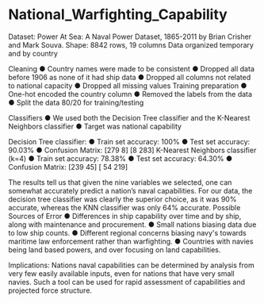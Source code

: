 # National_Warfighting_Capability
Dataset:
Power At Sea: A Naval Power Dataset, 1865-2011 by Brian Crisher and Mark Souva.
Shape: 8842 rows, 19 columns
Data organized temporary and by country

Cleaning
● Country names were made to be consistent
● Dropped all data before 1906 as none of it had ship data
● Dropped all columns not related to national capacity
● Dropped all missing values Training preparation
● One-hot encoded the country column
● Removed the labels from the data
● Split the data 80/20 for training/testing

Classifiers
● We used both the Decision Tree classifier and the K-Nearest Neighbors classifier
● Target was national capability

Decision Tree classifier:
● Train set accuracy: 100%
● Test set accuracy: 90.03%
● Confusion Matrix:
[279 8]
[8 283]
K-Nearest Neighbors classifier (k=4)
● Train set accuracy: 78.38%
● Test set accuracy: 64.30%
● Confusion Matrix:
[239 45]
[ 54 219]

The results tell us that given the nine variables we selected, one can somewhat accurately predict a nation’s naval capabilities. For our data, the decision tree classifier was clearly the superior choice, as it was 90% accurate, whereas the KNN classifier was only 64% accurate. Possible Sources of Error
● Differences in ship capability over time and by ship, along with maintenance and procurement.
● Small nations biasing data due to low ship counts.
● Different regional concerns biasing navy's towards maritime law enforcement rather than warfighting.
● Countries with navies being land based powers, and over focusing on land capabilities.

Implications: Nations naval capabilities can be determined by analysis from very few easily available inputs, even for nations that have very small navies. Such a tool can be used for rapid assessment of capabilities and projected force structure.
